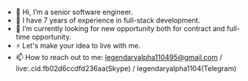 <!--
**legendaryalpha4711/legendaryalpha4711** is a ✨ _special_ ✨ repository because its `README.md` (this file) appears on your GitHub profile.

Here are some ideas to get you started:

- 🔭 I’m currently working on ...
- 🌱 I’m currently learning ...
- 👯 I’m looking to collaborate on ...
- 🤔 I’m looking for help with ...
- 💬 Ask me about ...
- 📫 How to reach me: ...
- 😄 Pronouns: ...
- ⚡ Fun fact: ...
-->

- 👋 Hi, I’m a senior software engineer.
- 🌱 I have 7 years of experience in full-stack development.
- 💞️ I’m currently looking for new opportunity both for contract and full-time opportunity.
- ⚡ Let's make your idea to live with me.
- 📫 How to reach out to me: legendaryalpha110495@gmail.com / live:.cid.fb02d6ccdfd236aa(Skype) / legendaryalpha1104(Telegram)

